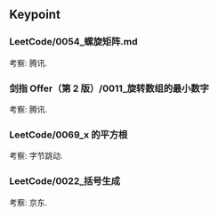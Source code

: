 ## Keypoint
### LeetCode/0054_螺旋矩阵.md
考察: 腾讯.
### 剑指 Offer（第 2 版）/0011_旋转数组的最小数字
考察: 腾讯.
### LeetCode/0069_x 的平方根
考察: 字节跳动.
### LeetCode/0022_括号生成
考察: 京东.

